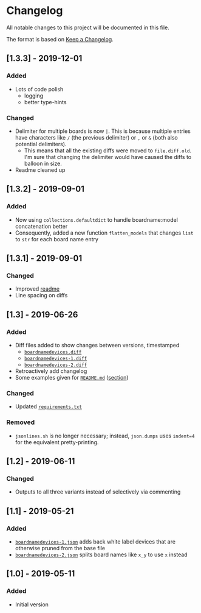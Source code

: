 # Changelog
All notable changes to this project will be documented in this file.

The format is based on [Keep a Changelog](https://keepachangelog.com/en/1.0.0/).

## [1.3.3] - 2019-12-01
### Added
- Lots of code polish
    - logging
    - better type-hints

### Changed
- Delimiter for multiple boards is now ` | `. This is because multiple entries have characters like `/` (the previous delimiter) or `,` or `&` (both also potential delimiters).
    - This means that all the existing diffs were moved to `file.diff.old`. I'm sure that changing the delimiter would have caused the diffs to balloon in size.
- Readme cleaned up

## [1.3.2] - 2019-09-01
### Added
- Now using `collections.defaultdict` to handle boardname:model concatenation better
- Consequently, added a new function `flatten_models` that changes `list` to `str` for each board name entry

## [1.3.1] - 2019-09-01
### Changed
- Improved [readme](README.md)
- Line spacing on diffs

## [1.3] - 2019-06-26
### Added
- Diff files added to show changes between versions, timestamped
    - [`boardnamedevices.diff`](boardnamedevices-1.diff)
    - [`boardnamedevices-1.diff`](boardnamedevices-1.diff)
    - [`boardnamedevices-2.diff`](boardnamedevices-2.diff)
- Retroactively add changelog
- Some examples given for [`README.md`](README.md) ([section](README.md#simplification-of-board-names))

### Changed
- Updated [`requirements.txt`](requirements.txt)

### Removed
- `jsonlines.sh` is no longer necessary; instead, `json.dumps` uses `indent=4` for the equivalent pretty-printing.

## [1.2] - 2019-06-11
### Changed
- Outputs to all three variants instead of selectively via commenting

## [1.1] - 2019-05-21
### Added
- [`boardnamedevices-1.json`](boardnamedevices-1.json) adds back white label devices that are otherwise pruned from the base file
- [`boardnamedevices-2.json`](boardnamedevices-2.json) splits board names like `x_y` to use `x` instead

## [1.0] - 2019-05-11
### Added
- Initial version
